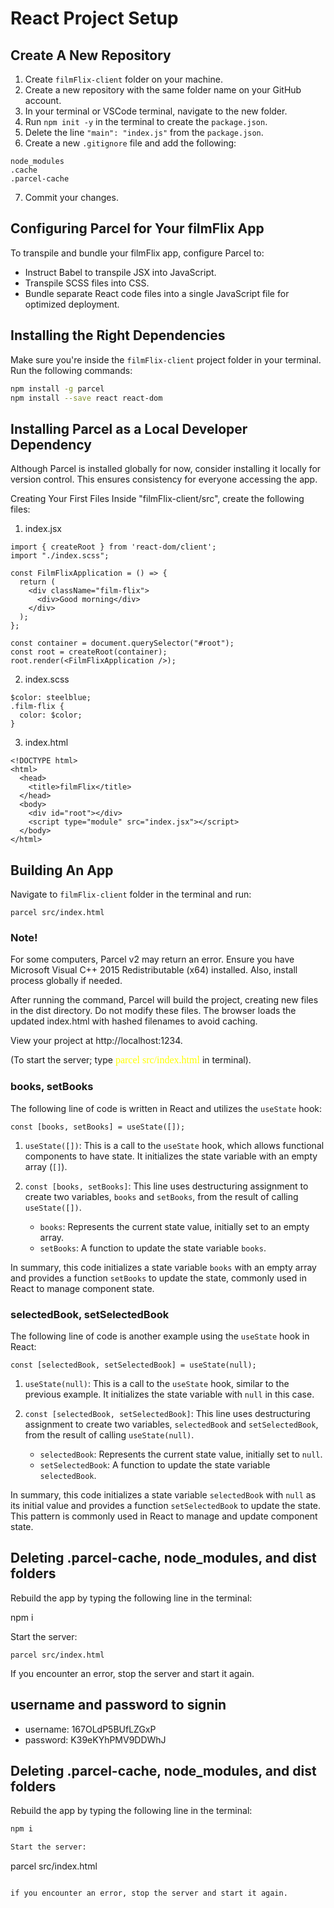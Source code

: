 # React Project Setup
## Create A New Repository

1. Create `filmFlix-client` folder on your machine.
2. Create a new repository with the same folder name on your GitHub account.
3. In your terminal or VSCode terminal, navigate to the new folder.
4. Run `npm init -y` in the terminal to create the `package.json`.
5. Delete the line `"main": "index.js"` from the `package.json`.
6. Create a new `.gitignore` file and add the following:
```
node_modules
.cache
.parcel-cache
```
7. Commit your changes.

## Configuring Parcel for Your filmFlix App

To transpile and bundle your filmFlix app, configure Parcel to:

- Instruct Babel to transpile JSX into JavaScript.
- Transpile SCSS files into CSS.
- Bundle separate React code files into a single JavaScript file for optimized deployment.

## Installing the Right Dependencies

Make sure you're inside the `filmFlix-client` project folder in your terminal. Run the following commands:

```bash
npm install -g parcel
npm install --save react react-dom
```

## Installing Parcel as a Local Developer Dependency
Although Parcel is installed globally for now, consider installing it locally for version control. This ensures consistency for everyone accessing the app.

Creating Your First Files
Inside "filmFlix-client/src", create the following files:

1. index.jsx
```
import { createRoot } from 'react-dom/client';
import "./index.scss";

const FilmFlixApplication = () => {
  return (
    <div className="film-flix">
      <div>Good morning</div>
    </div>
  );
};

const container = document.querySelector("#root");
const root = createRoot(container);
root.render(<FilmFlixApplication />);
```

2. index.scss
```
$color: steelblue;
.film-flix {
  color: $color;
}
```

3. index.html
```
<!DOCTYPE html>
<html>
  <head>
    <title>filmFlix</title>
  </head>
  <body>
    <div id="root"></div>
    <script type="module" src="index.jsx"></script>
  </body>
</html>
```

## Building An App
Navigate to `filmFlix-client` folder in the terminal and run:
```
parcel src/index.html
```

### Note! 
For some computers, Parcel v2 may return an error. Ensure you have Microsoft Visual C++ 2015 Redistributable (x64) installed. Also, install process globally if needed.

After running the command, Parcel will build the project, creating new files in the dist directory. Do not modify these files. The browser loads the updated index.html with hashed filenames to avoid caching.

View your project at http://localhost:1234. 

(To start the server; type <span style="font-family: 'Monaco'; font-size: 16px; font-weight:light; color: yellow">
parcel src/index.html</span> in terminal).


### books, setBooks
The following line of code is written in React and utilizes the `useState` hook:

```
const [books, setBooks] = useState([]);
```

1. `useState([])`: This is a call to the `useState` hook, which allows functional components to have state. It initializes the state variable with an empty array (`[]`).

2. `const [books, setBooks]`: This line uses destructuring assignment to create two variables, `books` and `setBooks`, from the result of calling `useState([])`.
   - `books`: Represents the current state value, initially set to an empty array.
   - `setBooks`: A function to update the state variable `books`.

In summary, this code initializes a state variable `books` with an empty array and provides a function `setBooks` to update the state, commonly used in React to manage component state.

### selectedBook, setSelectedBook
The following line of code is another example using the `useState` hook in React:

```
const [selectedBook, setSelectedBook] = useState(null);
```

1. `useState(null)`: This is a call to the `useState` hook, similar to the previous example. It initializes the state variable with `null` in this case.

2. `const [selectedBook, setSelectedBook]`: This line uses destructuring assignment to create two variables, `selectedBook` and `setSelectedBook`, from the result of calling `useState(null)`.
   - `selectedBook`: Represents the current state value, initially set to `null`.
   - `setSelectedBook`: A function to update the state variable `selectedBook`.

In summary, this code initializes a state variable `selectedBook` with `null` as its initial value and provides a function `setSelectedBook` to update the state. This pattern is commonly used in React to manage and update component state.


## Deleting .parcel-cache, node_modules, and dist folders

Rebuild the app by typing the following line in the terminal:

npm i


Start the server:

```
parcel src/index.html

```



If you encounter an error, stop the server and start it again.

## username and password to signin
* username: 167OLdP5BUfLZGxP
* password: K39eKYhPMV9DDWhJ

## Deleting .parcel-cache, node_modules, and dist folders

Rebuild the app by typing the following line in the terminal:

```bash
npm i

Start the server:

```

parcel src/index.html

```

if you encounter an error, stop the server and start it again.